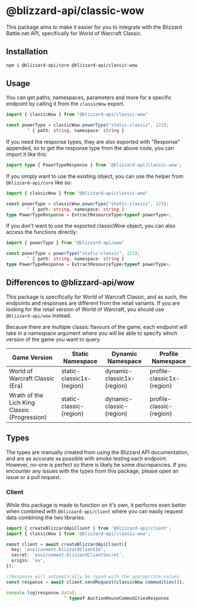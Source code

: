 # @blizzard-api/classic-wow

This package aims to make it easier for you to integrate with the Blizzard Battle.net API, specifically for World of Warcraft Classic.

## Installation

```sh
npm i @blizzard-api/core @blizzard-api/classic-wow
```

## Usage

You can get paths, namespaces, parameters and more for a specific endpoint by calling it from the `classicWow` export.

```ts
import { classicWow } from "@blizzard-api/classic-wow"

const powerType = classicWow.powerType("static-classic", 123);
        ^ { path: string, namespace: string }
```

If you need the response types, they are also exported with "Response" appended, so to get the response type from the above code, you can import it like this:

```ts
import type { PowerTypeResponse } from '@blizzard-api/classic-wow';
```

If you simply want to use the existing object, you can use the helper from `@blizzard-api/core` like so:

```ts
import { classicWow } from "@blizzard-api/classic-wow"

const powerType = classicWow.powerType("static-classic", 123);
        ^ { path: string, namespace: string }
type PowerTypeResponse = ExtractResourceType<typeof powerType>;
```

If you don't want to use the exported classicWow object, you can also access the functions directly:

```ts
import { powerType } from "@blizzard-api/wow"

const powerType = powerType("static-classic", 123);
        ^ { path: string, namespace: string }
type PowerTypeResponse = ExtractResourceType<typeof powerType>;
```

## Differences to @blizzard-api/wow

This package is specifically for World of Warcraft Classic, and as such, the endpoints and responses are different from the retail variants. If you are looking for the retail version of World of Warcraft, you should use `@blizzard-api/wow` instead.

Because there are multiple classic flavours of the game, each endpoint will take in a namespace argument where you will be able to specify which version of the game you want to query.

| Game Version                                 | Static Namespace          | Dynamic Namespace          | Profile Namespace          |
| -------------------------------------------- | ------------------------- | -------------------------- | -------------------------- |
| World of Warcraft Classic (Era)              | static-classic1x-{region} | dynamic-classic1x-{region} | profile-classic1x-{region} |
| Wrath of the Lich King Classic (Progression) | static-classic-{region}   | dynamic-classic-{region}   | profile-classic-{region}   |

## Types

The types are manually created from using the Blizzard API documentation, and are as accurate as possible with smoke testing each endpoint. However, no-one is perfect so there is likely be some discrepancies. If you encounter any issues with the types from this package, please open an issue or a pull request.

### Client

While this package is made to function on it's own, it performs even better when combined with `@blizzard-api/client` where you can easily request data combining the two libraries.

```ts
import { createBlizzardApiClient } from '@blizzard-api/client';
import { classicWow } from '@blizzard-api/classic-wow';

const client = await createBlizzardApiClient({
  key: 'environment.blizzardClientId',
  secret: 'environment.blizzardClientSecret',
  origin: 'eu',
});

//Response will automatically be typed with the appropriate values
const response = await client.sendRequest(classicWow.commodities());

console.log(response.data);
                      ^ typeof AuctionHouseCommoditiesResponse
```
